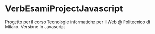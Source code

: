 # VerbEsamiProjectJavascript
Progetto per il corso Tecnologie informatiche per il Web @ Politecnico di Milano.
Versione in Javascript
